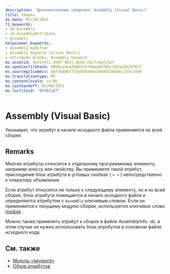 ```yaml
---
description: 'Дополнительные сведения: Assembly (Visual Basic)'
title: Сборка
ms.date: 07/20/2015
f1_keywords:
- vb.Assembly
- vb.AssemblyAttribute
- Assembly
helpviewer_keywords:
- Assembly modifier
- Assembly keyword [Visual Basic]
- attribute blocks, Assembly keyword
ms.assetid: 925e7471-3bdf-4b51-bb93-cbcfc6efc52f
ms.openlocfilehash: 60b8ce4ed2b8b5cb7deeabb702c33d1e561d765f
ms.sourcegitcommit: ddf7edb67715a5b9a45e3dd44536dabc153c1de0
ms.translationtype: MT
ms.contentlocale: ru-RU
ms.lasthandoff: 02/06/2021
ms.locfileid: "99701187"
---
```

# <a name="assembly-visual-basic"></a>Assembly (Visual Basic)

Указывает, что атрибут в начале исходного файла применяется ко всей сборке.  
  
## <a name="remarks"></a>Remarks  

 Многие атрибуты относятся к отдельному программному элементу, например классу или свойству. Вы применяете такой атрибут, присоединив блок атрибута в угловых скобках ( `< >` ) непосредственно к оператору объявления.  
  
 Если атрибут относится не только к следующему элементу, но и ко всей сборке, блок атрибута помещается в начало исходного файла и определяется атрибутом с `Assembly` ключевым словом. Если он применяется к текущему модулю сборки, используется ключевое слово [module](module-keyword.md) .  
  
 Можно также применить атрибут к сборке в файле AssemblyInfo. vb. в этом случае не нужно использовать блок атрибутов в основном файле исходного кода.  
  
## <a name="see-also"></a>См. также

- [Модуль \<keyword>](module-keyword.md)
- [Обзор атрибутов](../../programming-guide/concepts/attributes/index.md)

